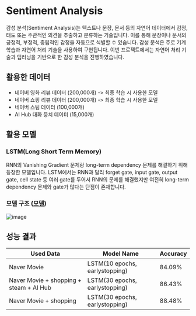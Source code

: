 # Sentiment Analysis
감성 분석(Sentiment Analysis)는 텍스트나 문장, 문서 등의 자연어 데이터에서 감정, 태도 또는 주관적인 의견을 추출하고 분류하는 기술입니다. 이를 통해 문장이나 문서의 긍정적, 부정적, 중립적인 감정을 자동으로 식별할 수 있습니다. 감성 분석은 주로 기계 학습과 자연어 처리 기술을 사용하여 구현됩니다. 이번 프로젝트에서는 자연어 처리 기술과 딥러닝을 기반으로 한 감성 분석을 진행하였습니다.
## 활용한 데이터
<ul>
<li> 네이버 영화 리뷰 데이터 (200,000개) -> 최종 학습 시 사용한 모델 </li>
<li> 네이버 쇼핑 리뷰 데이터 (200,000개) -> 최종 학습 시 사용한 모델 </li>
  <li> 네이버 스팀 데이터 (100,000개) </li>
  <li> AI Hub 대화 뭉치 데이터 (15,000개) </li>
 </ul>

## 활용 모델
### LSTM(Long Short Term Memory)
RNN의 Vanishing Gradient 문제랑 long-term dependency 문제를 해결하기 위해 등장한 모델입니다. LSTM에서는 RNN과 달리 forget gate, input gate, output gate, cell state 등 여러 gate를 두어서 RNN의 문제를 해결했지만 여전히 long-term dependency 문제와 gate가 많다는 단점이 존재합니다.

### 모델 구조 ([모델](https://drive.google.com/file/d/1WxcuBBWYcmcEysxJvTrZ34F9flS2OFYB/view?usp=share_link))
![image](https://github.com/BOAZ-secondmini/song_recommendation/assets/84063359/946db17c-175d-46e6-b3c7-3b0e7ca45247)

## 성능 결과
|Used Data|Model Name|Accuracy|
|---|---|---|
|Naver Movie|LSTM(10 epochs, earlystopping)|84.09%|
|Naver Movie + shopping + steam + AI Hub|LSTM(30 epochs, earlystopping)|86.43%|
|Naver Movie + shopping|LSTM(30 epochs, earlystopping)|88.48%|



